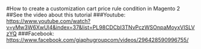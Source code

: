 #How to create a customization cart price rule condition in Magento 2
##See the video about this tutorial
###Youtube: https://www.youtube.com/watch?v=yMw3W6XwUl4&index=37&list=PL98CDCbI3TNvPczWSOnpaMoyxVISLVzYQ
###Facebook: https://www.facebook.com/giaphugroupcom/videos/296428590996755/
